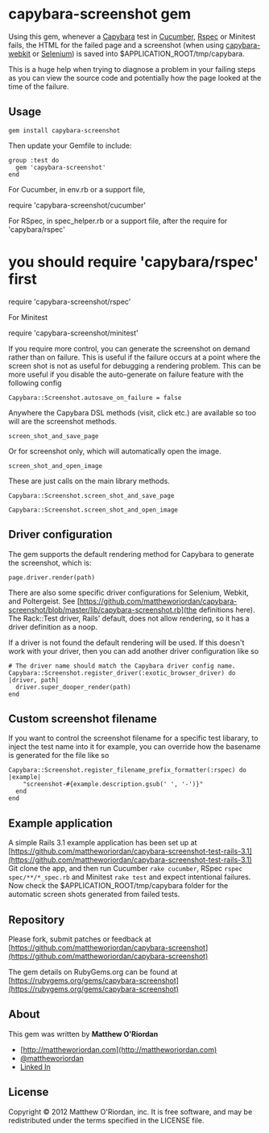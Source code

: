 capybara-screenshot gem
=======================

Using this gem, whenever a [Capybara](https://github.com/jnicklas/capybara) test in [Cucumber](http://cukes.info/), [Rspec](https://www.relishapp.com/rspec) or Minitest  fails, the HTML for the failed page and a screenshot (when using [capybara-webkit](https://github.com/thoughtbot/capybara-webkit) or [Selenium](http://seleniumhq.org/)) is saved into $APPLICATION_ROOT/tmp/capybara.

This is a huge help when trying to diagnose a problem in your failing steps as you can view the source code and potentially how the page looked at the time of the failure.

Usage
-----

    gem install capybara-screenshot

Then update your Gemfile to include:

    group :test do
      gem 'capybara-screenshot'
    end

For Cucumber, in env.rb or a support file, 

  require 'capybara-screenshot/cucumber'

For RSpec, in spec_helper.rb or a support file, after the require for 'capybara/rspec'

  # you should require 'capybara/rspec' first
  require 'capybara-screenshot/rspec'

For Minitest

  require 'capybara-screenshot/minitest'


If you require more control, you can generate the screenshot on demand rather than on failure. This is useful
if the failure occurs at a point where the screen shot is not as useful for debugging a rendering problem. This
can be more useful if you disable the auto-generate on failure feature with the following config

	Capybara::Screenshot.autosave_on_failure = false


Anywhere the Capybara DSL methods (visit, click etc.) are available so too will are the screenshot methods.

	screen_shot_and_save_page

Or for screenshot only, which will automatically open the image.

	screen_shot_and_open_image

These are just calls on the main library methods.
	
	Capybara::Screenshot.screen_shot_and_save_page

	Capybara::Screenshot.screen_shot_and_open_image


Driver configuration
--------------------

The gem supports the default rendering method for Capybara to generate the screenshot, which is:

	page.driver.render(path)	

There are also some specific driver configurations for Selenium, Webkit, and Poltergeist. See [https://github.com/mattheworiordan/capybara-screenshot/blob/master/lib/capybara-screenshot.rb](the definitions here). The Rack::Test driver, Rails' default, does not allow
rendering, so it has a driver definition as a noop.

If a driver is not found the default rendering will be used. If this doesn't work with your driver, then you can
add another driver configuration like so

	# The driver name should match the Capybara driver config name.
	Capybara::Screenshot.register_driver(:exotic_browser_driver) do |driver, path|
	  driver.super_dooper_render(path)
	end


Custom screenshot filename
--------------------------

If you want to control the screenshot filename for a specific test libarary, to inject the test name into it for example, 
you can override how the basename is generated for the file like so

	Capybara::Screenshot.register_filename_prefix_formatter(:rspec) do |example|
	    "screenshot-#{example.description.gsub(' ', '-')}"
	  end
	end


Example application
-------------------

A simple Rails 3.1 example application has been set up at [https://github.com/mattheworiordan/capybara-screenshot-test-rails-3.1](https://github.com/mattheworiordan/capybara-screenshot-test-rails-3.1)
Git clone the app, and then run Cucumber `rake cucumber`, RSpec `rspec spec/**/*_spec.rb` and Minitest `rake test` and expect intentional failures.
Now check the $APPLICATION_ROOT/tmp/capybara folder for the automatic screen shots generated from failed tests.

Repository
----------

Please fork, submit patches or feedback at [https://github.com/mattheworiordan/capybara-screenshot](https://github.com/mattheworiordan/capybara-screenshot)

The gem details on RubyGems.org can be found at [https://rubygems.org/gems/capybara-screenshot](https://rubygems.org/gems/capybara-screenshot)

About
-----

This gem was written by **Matthew O'Riordan**

 - [http://mattheworiordan.com](http://mattheworiordan.com)
 - [@mattheworiordan](http://twitter.com/#!/mattheworiordan)
 - [Linked In](http://www.linkedin.com/in/lemon)

License
-------

Copyright © 2012 Matthew O'Riordan, inc. It is free software, and may be redistributed under the terms specified in the LICENSE file.